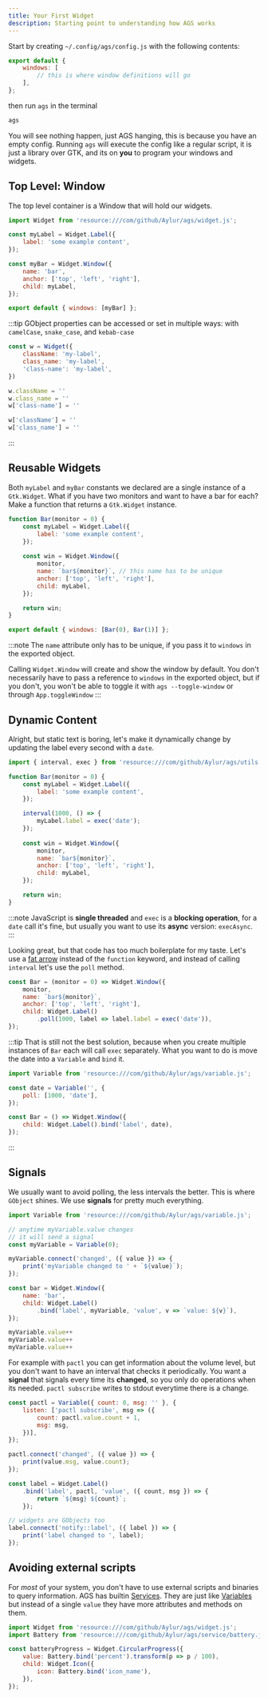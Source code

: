 ```yaml
---
title: Your First Widget
description: Starting point to understanding how AGS works
---
```


Start by creating `~/.config/ags/config.js` with the following contents:

```js
export default {
    windows: [
        // this is where window definitions will go
    ],
};
```

then run `ags` in the terminal

```bash
ags
```

You will see nothing happen, just AGS hanging,
this is because you have an empty config.
Running `ags` will execute the config like a regular script,
it is just a library over GTK, and its on **you** to program your windows and widgets.

## Top Level: Window

The top level container is a Window that will hold our widgets.

```js
import Widget from 'resource:///com/github/Aylur/ags/widget.js';

const myLabel = Widget.Label({
    label: 'some example content',
});

const myBar = Widget.Window({
    name: 'bar',
    anchor: ['top', 'left', 'right'],
    child: myLabel,
});

export default { windows: [myBar] };
```

:::tip
GObject properties can be accessed or set in multiple ways:
with `camelCase`, `snake_case`, and `kebab-case`

```js
const w = Widget({
    className: 'my-label',
    class_name: 'my-label',
    'class-name': 'my-label',
})

w.className = ''
w.class_name = ''
w['class-name'] = ''

w['className'] = ''
w['class_name'] = ''
```

:::

## Reusable Widgets

Both `myLabel` and `myBar` constants we declared are a single instance
of a `Gtk.Widget`. What if you have two monitors and want to have
a bar for each? Make a function that returns a `Gtk.Widget` instance.

```js
function Bar(monitor = 0) {
    const myLabel = Widget.Label({
        label: 'some example content',
    });
    
    const win = Widget.Window({
        monitor,
        name: `bar${monitor}`, // this name has to be unique
        anchor: ['top', 'left', 'right'],
        child: myLabel,
    });

    return win;
}

export default { windows: [Bar(0), Bar(1)] };
```

:::note
The `name` attribute only has to be unique,
if you pass it to `windows` in the exported object.

Calling `Widget.Window` will create and show the window by default.
You don't necessarily have to pass a reference to `windows` in
the exported object, but if you don't,
you won't be able to toggle it with `ags --toggle-window` or through `App.toggleWindow`
:::

## Dynamic Content

Alright, but static text is boring, let's make it dynamically change by updating the label every second with a `date`.

```js
import { interval, exec } from 'resource:///com/github/Aylur/ags/utils.js';

function Bar(monitor = 0) {
    const myLabel = Widget.Label({
        label: 'some example content',
    });

    interval(1000, () => {
        myLabel.label = exec('date');
    });
    
    const win = Widget.Window({
        monitor,
        name: `bar${monitor}`,
        anchor: ['top', 'left', 'right'],
        child: myLabel,
    });

    return win;
}
```

:::note
JavaScript is **single threaded** and `exec` is a **blocking operation**,
for a `date` call it's fine, but usually you want to use its **async** version: `execAsync`.
:::

Looking great, but that code has too much boilerplate for my taste.
Let's use a [fat arrow](https://developer.mozilla.org/en-US/docs/Web/JavaScript/Reference/Functions/Arrow_functions)
instead of the `function` keyword, and instead of calling `interval`
let's use the `poll` method.

```js
const Bar = (monitor = 0) => Widget.Window({
    monitor,
    name: `bar${monitor}`,
    anchor: ['top', 'left', 'right'],
    child: Widget.Label()
        .poll(1000, label => label.label = exec('date')),
});
```

:::tip
That is still not the best solution, because when you create multiple
instances of `Bar` each will call `exec` separately.
What you want to do is move the date into a `Variable` and `bind` it.

```js
import Variable from 'resource:///com/github/Aylur/ags/variable.js';

const date = Variable('', {
    poll: [1000, 'date'],
});

const Bar = () => Widget.Window({
    child: Widget.Label().bind('label', date),
});
```

:::

## Signals

We usually want to avoid polling, the less intervals the better.
This is where `GObject` shines. We use **signals** for pretty much everything.

```js
import Variable from 'resource:///com/github/Aylur/ags/variable.js';

// anytime myVariable.value changes
// it will send a signal
const myVariable = Variable(0);

myVariable.connect('changed', ({ value }) => {
    print('myVariable changed to ' + `${value}`);
});

const bar = Widget.Window({
    name: 'bar',
    child: Widget.Label()
        .bind('label', myVariable, 'value', v => `value: ${v}`),
});

myVariable.value++
myVariable.value++
myVariable.value++
```

For example with `pactl` you can get information about the volume level,
but you don't want to have an interval that checks it periodically.
You want a **signal** that signals every time its **changed**,
so you only do operations when its needed.
`pactl subscribe` writes to stdout everytime there is a change.

```js
const pactl = Variable({ count: 0, msg: '' }, {
    listen: ['pactl subscribe', msg => ({
        count: pactl.value.count + 1,
        msg: msg,
    })],
});

pactl.connect('changed', ({ value }) => {
    print(value.msg, value.count);
});

const label = Widget.Label()
    .bind('label', pactl, 'value', ({ count, msg }) => {
        return `${msg} ${count}`;
    });

// widgets are GObjects too
label.connect('notify::label', ({ label }) => {
    print('label changed to ', label);
});
```

## Avoiding external scripts

For *most* of your system, you don't have to use external
scripts and binaries to query information.
AGS has builtin [Services](./services).
They are just like [Variables](./variables) but instead
of a single `value` they have more attributes and methods on them.

```js
import Widget from 'resource:///com/github/Aylur/ags/widget.js';
import Battery from 'resource:///com/github/Aylur/ags/service/battery.js';

const batteryProgress = Widget.CircularProgress({
    value: Battery.bind('percent').transform(p => p / 100),
    child: Widget.Icon({
        icon: Battery.bind('icon_name'),
    }),
});
```
